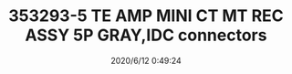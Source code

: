 ﻿---
layout: post 
title: 353293-5 TE AMP MINI CT MT REC ASSY 5P GRAY,IDC connectors
tags: MTA06
categories: housing-terminal
overview: MINI CT MT REC ASSY 5P GRAY
part_number: 353293-5
thumb_img: static/202006/330-thumb-20200612085122.jpg
small_img: static/202006/330-20200612085122.jpg
date: 2020/6/12 0:49:24
---



